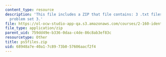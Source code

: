 ```yaml
---
content_type: resource
description: 'This file includes a ZIP that file contains: 3 .txt files to support
  problem set 3.'
file: https://ol-ocw-studio-app-qa.s3.amazonaws.com/courses/2-160-identification-estimation-and-learning-spring-2006/68948a7e40a17c8973b057606aacf2f4_ps5files.zip
file_type: application/zip
parent_uid: 759dd49e-b336-0daa-c4de-86c8ab3ef83c
resourcetype: Other
title: ps5files.zip
uid: 68948a7e-40a1-7c89-73b0-57606aacf2f4
---
```

